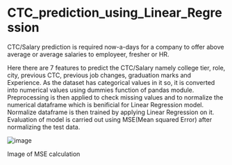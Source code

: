 # CTC_prediction_using_Linear_Regression

CTC/Salary prediction is required  now-a-days for a company to offer above average or average salaries to employeer, fresher or HR.

Here there are 7 features to predict the CTC/Salary namely college tier, role, city, previous CTC, previous job changes, graduation marks and Experience.
As the dataset has categorical values in it so, it is converted into numerical values using dummies function of pandas module.
Preprocessing is then applied to check missing values and to normalize the numerical dataframe which is benificial for Linear Regression model.
Normalize dataframe is then trained by applying Linear Regression on it.
Evaluation of model is carried out using MSE(Mean squared Error) after normalizing the test data.

![image](https://user-images.githubusercontent.com/92297330/179768192-b6721c15-5757-49e5-abcc-28e793966840.png)


Image of MSE calculation
